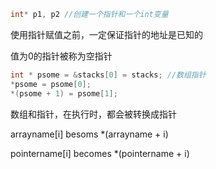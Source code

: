 ```c++
int* p1, p2 //创建一个指针和一个int变量
```

使用指针赋值之前，一定保证指针的地址是已知的

值为0的指针被称为空指针

```c++
int * psome = &stacks[0] = stacks; //数组指针
*psome = psome[0];
*(psome + 1) = psome[1];

```

数组和指针，在执行时，都会被转换成指针

arrayname[i] besoms *(arrayname + i)

pointername[i] becomes *(pointername + i)